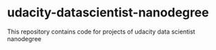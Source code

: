 # udacity-datascientist-nanodegree
This repository contains code for projects of udacity data scientist nanodegree

